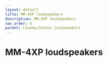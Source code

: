 ```yaml
---
layout: default
title: MM-4XP loudspeakers
description: MM-4XP loudspeakers
nav_order: 4
parent: Cinema/Studio loudspeakers
---
```


# MM-4XP loudspeakers